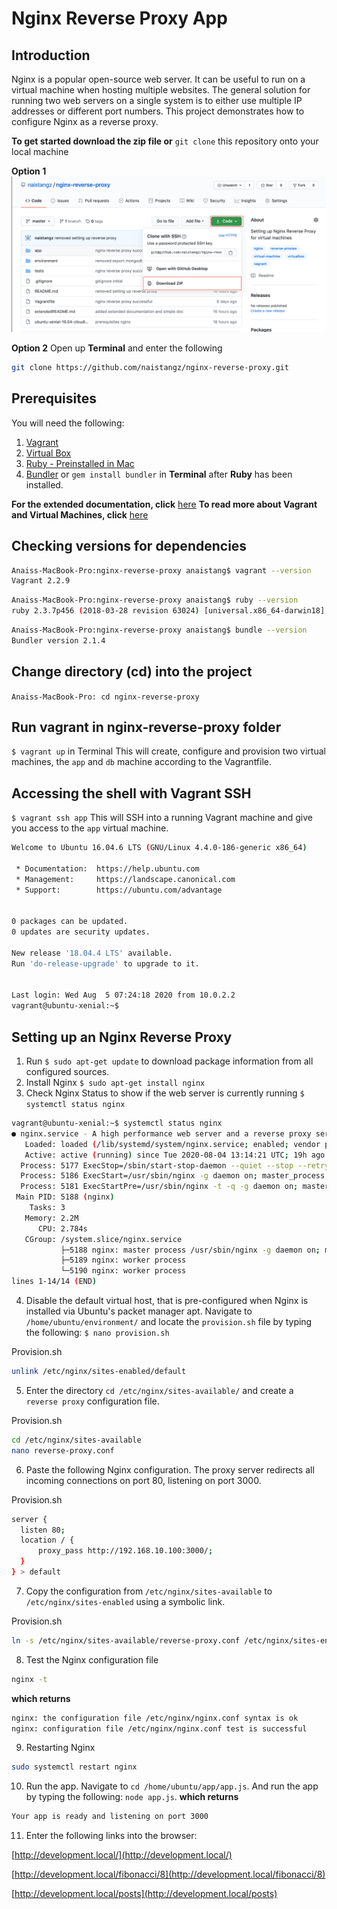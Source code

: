 # Nginx Reverse Proxy App
## Introduction
Nginx is a popular open-source web server. It can be useful to run on a virtual machine when hosting multiple websites. The general solution for running two web servers on a single system is to either use multiple IP addresses or different port numbers.
This project demonstrates how to configure Nginx as a reverse proxy. 

**To get started download the zip file or** `git clone` this repository onto your local machine

**Option 1**
![screenshot_download_zip](zip_file_screenshot.jpeg) 

**Option 2**
Open up **Terminal** and enter the following 
```bash
git clone https://github.com/naistangz/nginx-reverse-proxy.git
```


## Prerequisites
You will need the following:

1. [Vagrant](https://www.vagrantup.com/downloads.html)
2. [Virtual Box](https://www.virtualbox.org/wiki/Downloads)
3. [Ruby - Preinstalled in Mac](https://www.ruby-lang.org/en/downloads/)
4. [Bundler](https://bundler.io/) or `gem install bundler` in **Terminal** after **Ruby** has been installed.

**For the extended documentation, click** [here](extendedREADME.md)
**To read more about Vagrant and Virtual Machines, click** [here](https://github.com/naistangz/Technical_Training/tree/master/docs/Week7_VM)

## Checking versions for dependencies
```bash
Anaiss-MacBook-Pro:nginx-reverse-proxy anaistang$ vagrant --version
Vagrant 2.2.9
```

```bash
Anaiss-MacBook-Pro:nginx-reverse-proxy anaistang$ ruby --version
ruby 2.3.7p456 (2018-03-28 revision 63024) [universal.x86_64-darwin18]
```

```bash
Anaiss-MacBook-Pro:nginx-reverse-proxy anaistang$ bundle --version
Bundler version 2.1.4
```


## Change directory (cd) into the project 
`Anaiss-MacBook-Pro: cd nginx-reverse-proxy`

## Run vagrant in nginx-reverse-proxy folder
`$ vagrant up` in Terminal
This will create, configure and provision two virtual machines, the `app` and `db` machine according to the Vagrantfile.

## Accessing the shell with Vagrant SSH
`$ vagrant ssh app`
This will SSH into a running Vagrant machine and give you access to the `app` virtual machine.

```bash
Welcome to Ubuntu 16.04.6 LTS (GNU/Linux 4.4.0-186-generic x86_64)

 * Documentation:  https://help.ubuntu.com
 * Management:     https://landscape.canonical.com
 * Support:        https://ubuntu.com/advantage


0 packages can be updated.
0 updates are security updates.

New release '18.04.4 LTS' available.
Run 'do-release-upgrade' to upgrade to it.


Last login: Wed Aug  5 07:24:18 2020 from 10.0.2.2
vagrant@ubuntu-xenial:~$ 
```

## Setting up an Nginx Reverse Proxy 
1. Run `$ sudo apt-get update` to download package information from all configured sources.
2. Install Nginx `$ sudo apt-get install nginx`
3. Check Nginx Status to show if the web server is currently running `$ systemctl status nginx`

```bash
vagrant@ubuntu-xenial:~$ systemctl status nginx
● nginx.service - A high performance web server and a reverse proxy server
   Loaded: loaded (/lib/systemd/system/nginx.service; enabled; vendor preset
   Active: active (running) since Tue 2020-08-04 13:14:21 UTC; 19h ago
  Process: 5177 ExecStop=/sbin/start-stop-daemon --quiet --stop --retry QUIT
  Process: 5186 ExecStart=/usr/sbin/nginx -g daemon on; master_process on; (
  Process: 5181 ExecStartPre=/usr/sbin/nginx -t -q -g daemon on; master_proc
 Main PID: 5188 (nginx)
    Tasks: 3
   Memory: 2.2M
      CPU: 2.784s
   CGroup: /system.slice/nginx.service
           ├─5188 nginx: master process /usr/sbin/nginx -g daemon on; master
           ├─5189 nginx: worker process                           
           └─5190 nginx: worker process                           
lines 1-14/14 (END)
```
4. Disable the default virtual host, that is pre-configured when Nginx is installed via Ubuntu's packet manager apt. Navigate to `/home/ubuntu/environment/` and locate the `provision.sh` file by typing the following: `$ nano provision.sh`

Provision.sh
```bash
unlink /etc/nginx/sites-enabled/default
```

5. Enter the directory `cd /etc/nginx/sites-available/` and create a `reverse proxy` configuration file.

Provision.sh
```bash
cd /etc/nginx/sites-available
nano reverse-proxy.conf
```

6. Paste the following Nginx configuration. The proxy server redirects all incoming connections on port 80, listening on port 3000.

Provision.sh
```bash
server {
  listen 80;
  location / {
      proxy_pass http://192.168.10.100:3000/;
  }
} > default
```

7. Copy the configuration from `/etc/nginx/sites-available` to `/etc/nginx/sites-enabled` using a symbolic link.

Provision.sh
 ```bash
ln -s /etc/nginx/sites-available/reverse-proxy.conf /etc/nginx/sites-enabled/reverse-proxy.conf
```

8. Test the Nginx configuration file
```bash
nginx -t
```
**which returns**
```bash
nginx: the configuration file /etc/nginx/nginx.conf syntax is ok
nginx: configuration file /etc/nginx/nginx.conf test is successful
```

9. Restarting Nginx
```bash
sudo systemctl restart nginx
```

10. Run the app. Navigate to `cd /home/ubuntu/app/app.js`. And run the app by typing the following: `node app.js`.
**which returns**
```bash
Your app is ready and listening on port 3000
```

11. Enter the following links into the browser:

[http://development.local/](http://development.local/)

[http://development.local/fibonacci/8](http://development.local/fibonacci/8)

[http://development.local/posts](http://development.local/posts)

